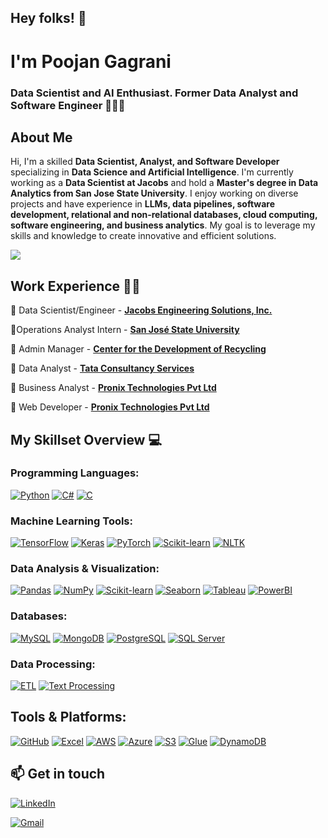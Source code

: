 ## Hey folks! 👋

<!--
**poojan243/poojan243** is a ✨ _special_ ✨ repository because its `README.md` (this file) appears on your GitHub profile.

Here are some ideas to get you started:

- 🔭 I’m currently working on ...
- 🌱 I’m currently learning ...
- 👯 I’m looking to collaborate on ...
- 🤔 I’m looking for help with ...
- 💬 Ask me about ...
- 📫 How to reach me: ...
- 😄 Pronouns: ...
- ⚡ Fun fact: ...
-->

# I'm Poojan Gagrani
### Data Scientist and AI Enthusiast. Former Data Analyst and Software Engineer 🧑🏻‍💻
<!-- Welcome to my GitHub page! Here you'll find a collection of my projects, skills, and experiences as a passionate software developer. I'm open to intern and full-time opportunities in Machine Learning, Data Science, and Software Engineering roles. Feel free to explore and get in touch! -->

## About Me
Hi, I'm a skilled **Data Scientist, Analyst, and Software Developer** specializing in **Data Science and Artificial Intelligence**. I'm currently working as a **Data Scientist at Jacobs** and hold a **Master's degree in Data Analytics from San Jose State University**. I enjoy working on diverse projects and have experience in **LLMs, data pipelines, software development, relational and non-relational databases, cloud computing, software engineering, and business analytics**. My goal is to leverage my skills and knowledge to create innovative and efficient solutions.


![](https://komarev.com/ghpvc/?username=poojan243&color=blueviolet)

<!-- section - job details -->

## Work Experience 👨‍💼

📌 Data Scientist/Engineer - [**Jacobs Engineering Solutions, Inc.**](https://www.jacobs.com)

📌Operations Analyst Intern - [**San José State University**](https://www.sjsu.edu)

📌 Admin Manager - [**Center for the Development of Recycling**](https://www.recyclestuff.org)

📌 Data Analyst - [**Tata Consultancy Services**](https://www.tcs.com)

📌 Business Analyst - [**Pronix Technologies Pvt Ltd**](https://www.pronixtech.com)

📌 Web Developer - [**Pronix Technologies Pvt Ltd**](https://www.pronixtech.com)


<!-- section - skills -->

## My Skillset Overview 💻

### **Programming Languages:**
 [![Python](https://img.shields.io/badge/Python-FFD43B?style=for-the-badge&logo=python&logoColor=darkgreen)](https://www.python.org) [![C#](https://img.shields.io/badge/C%23-%23239120.svg?style=for-the-badge&logo=csharp&logoColor=white)](https://docs.microsoft.com/en-us/dotnet/csharp/) [![C](https://img.shields.io/badge/C-%2300599C.svg?style=for-the-badge&logo=cplusplus&logoColor=white)](https://en.wikipedia.org/wiki/C_(programming_language))

### **Machine Learning Tools:**
[![TensorFlow](https://img.shields.io/badge/TensorFlow-%23FF6F00.svg?style=for-the-badge&logo=tensorflow&logoColor=white)](https://www.tensorflow.org) [![Keras](https://img.shields.io/badge/Keras-%23D00000.svg?style=for-the-badge&logo=keras&logoColor=white)](https://keras.io) [![PyTorch](https://img.shields.io/badge/PyTorch-%23EE4C2C.svg?style=for-the-badge&logo=pytorch&logoColor=white)](https://pytorch.org) [![Scikit-learn](https://img.shields.io/badge/scikit_learn-F7931E?style=for-the-badge&logo=scikit-learn&logoColor=white)](https://scikit-learn.org/stable/) [![NLTK](https://img.shields.io/badge/NLTK-85C1E9?style=for-the-badge&logo=python&logoColor=white)](https://www.nltk.org)

### **Data Analysis & Visualization:**
[![Pandas](https://img.shields.io/badge/Pandas-2C2D72?style=for-the-badge&logo=pandas&logoColor=white)](https://pandas.pydata.org) [![NumPy](https://img.shields.io/badge/Numpy-777BB4?style=for-the-badge&logo=numpy&logoColor=white)](https://numpy.org) [![Scikit-learn](https://img.shields.io/badge/scikit_learn-F7931E?style=for-the-badge&logo=scikit-learn&logoColor=white)](https://scikit-learn.org/stable/) [![Seaborn](https://img.shields.io/badge/Seaborn-%23007A8A.svg?style=for-the-badge&logo=seaborn&logoColor=white)](https://seaborn.pydata.org) [![Tableau](https://img.shields.io/badge/Tableau-%23E97627.svg?style=for-the-badge&logo=tableau&logoColor=white)](https://www.tableau.com) [![PowerBI](https://img.shields.io/badge/PowerBI-%23F2C811.svg?style=for-the-badge&logo=powerbi&logoColor=black)](https://powerbi.microsoft.com)

### **Databases:**
[![MySQL](https://img.shields.io/badge/MySQL-%234479A1.svg?style=for-the-badge&logo=mysql&logoColor=white)](https://www.mysql.com/) [![MongoDB](https://img.shields.io/badge/MongoDB-%234ea94b.svg?style=for-the-badge&logo=mongodb&logoColor=white)](https://www.mongodb.com) [![PostgreSQL](https://img.shields.io/badge/PostgreSQL-%233C54A1.svg?style=for-the-badge&logo=postgresql&logoColor=white)](https://www.postgresql.org) [![SQL Server](https://img.shields.io/badge/SQL%20Server-%23CC2927.svg?style=for-the-badge&logo=microsoft-sql-server&logoColor=white)](https://www.microsoft.com/en-us/sql-server)

### **Data Processing:**
[![ETL](https://img.shields.io/badge/ETL-%23F7C6C7.svg?style=for-the-badge&logo=apache-airflow&logoColor=black)](https://en.wikipedia.org/wiki/Extract,_transform,_load) [![Text Processing](https://img.shields.io/badge/Text%20Processing-%23F2C811.svg?style=for-the-badge&logo=python&logoColor=black)](https://en.wikipedia.org/wiki/Text_mining)


## **Tools & Platforms:**
[![GitHub](https://img.shields.io/badge/GitHub-%23181717.svg?style=for-the-badge&logo=github&logoColor=white)](https://github.com) [![Excel](https://img.shields.io/badge/Excel-%2314347E.svg?style=for-the-badge&logo=microsoft-excel&logoColor=white)](https://www.microsoft.com/en-us/microsoft-365/excel) [![AWS](https://img.shields.io/badge/AWS-%23FF9900.svg?style=for-the-badge&logo=amazonaws&logoColor=white)](https://aws.amazon.com) [![Azure](https://img.shields.io/badge/Azure-%230072C6.svg?style=for-the-badge&logo=microsoft-azure&logoColor=white)](https://azure.microsoft.com) [![S3](https://img.shields.io/badge/AWS%20S3-%23F5A623.svg?style=for-the-badge&logo=amazon-s3&logoColor=white)](https://aws.amazon.com/s3/) [![Glue](https://img.shields.io/badge/AWS%20Glue-%23F5A623.svg?style=for-the-badge&logo=amazon-glue&logoColor=white)](https://aws.amazon.com/glue/) [![DynamoDB](https://img.shields.io/badge/AWS%20DynamoDB-%230B4F4F.svg?style=for-the-badge&logo=amazon-dynamodb&logoColor=white)](https://aws.amazon.com/dynamodb/)


<!-- section - skills -->


<!-- certification - skills --

## Certifications:

[**Certified AWS Cloud Architect**](https://www.credly.com/badges/deabd030-6871-4d6d-9363-c50a1059b656/public_url)

-- certification - skills -->


## 📫 Get in touch

<a href="https://www.linkedin.com/in/poojan-gagrani/"><img alt="LinkedIn" src="https://img.shields.io/badge/linkedin%20-%230077B5.svg?&style=flat&logo=linkedin&logoColor=white"/></a> &nbsp;

<a href="mailto:gagranipoojan@yahoo.com"><img alt="Gmail" src="https://img.shields.io/badge/Gmail-D14836?style=flat&logo=gmail&logoColor=white" /></a> &nbsp;

<!--Credits for template: https://github.com/amadoabaca -->

<!-- ### aboutMe.js

```javascript
const poojan = {
    pronouns: "he" | "him",
    code: ["Python", "SQL", "C#", "C++", "JavaScript", "AngularJS", "jQuery", "HTML", "CSS"],
    askMeAbout: ["software dev", "data analytics", "machine learning", "front end", "back end", "full stack", "spirituality"],
    technologies: {
        AI: {
             tools/technologies: ["Python", "Tableau", "PowerBI", "Machine Learning", "Neural Networks", "LLM"],
             cloud: ["Azure", "AWS", "GCP"]
        },
        frontEnd: {
            css: ["Bootstrap"],
            js: ["Angular", "jQuery"]
        },
        backEnd: {
            framework: ["ASP .NET", "Flask"]
        },
        databases: ["MySQL", "SQL Server", "PostgreSQL", "MongoDB", "Oracle"],
        misc: ["Git", "Jupyter Notebook", "Pandas", "NumPy", "ETL"]
    }
};
``` -->
